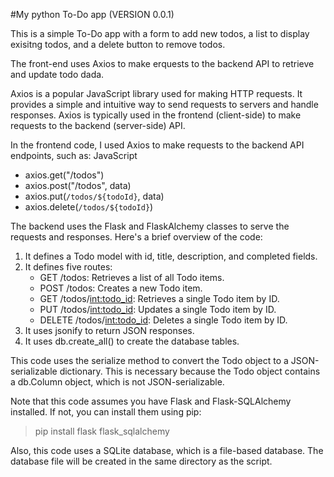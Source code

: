 #My python To-Do app   (VERSION 0.0.1)

This is a simple To-Do app with a form to add new todos, a list to display exisitng todos, and a delete button to remove todos.

The front-end uses Axios to make erquests to the backend API to retrieve and update todo dada.

Axios is a popular JavaScript library used for making HTTP requests. It provides a simple and intuitive way to send requests to servers and handle responses. Axios is typically used in the frontend (client-side) to make requests to the backend (server-side) API.

In the frontend code, I used Axios to make requests to the backend API endpoints, such as:
JavaScript
- axios.get("/todos")
- axios.post("/todos", data)
- axios.put(`/todos/${todoId}`, data)
- axios.delete(`/todos/${todoId}`)


The backend uses the Flask and FlaskAlchemy classes to serve the requests and responses.
Here's a brief overview of the code:
1. It defines a Todo model with id, title, description, and completed fields.
2. It defines five routes:
   - GET /todos: Retrieves a list of all Todo items.
   - POST /todos: Creates a new Todo item.
   - GET /todos/<int:todo_id>: Retrieves a single Todo item by ID.
   - PUT /todos/<int:todo_id>: Updates a single Todo item by ID.
   - DELETE /todos/<int:todo_id>: Deletes a single Todo item by ID.
3. It uses jsonify to return JSON responses.
4. It uses db.create_all() to create the database tables.

This code uses the serialize method to convert the Todo object to a JSON-serializable dictionary. This is necessary because the Todo object contains a db.Column object, which is not JSON-serializable.

Note that this code assumes you have Flask and Flask-SQLAlchemy installed. If not, you can install them using pip:
> pip install flask flask_sqlalchemy

Also, this code uses a SQLite database, which is a file-based database. The database file will be created in the same directory as the script.

